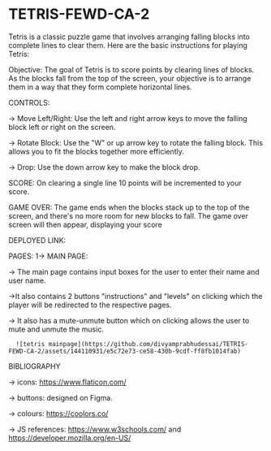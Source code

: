 ﻿# TETRIS-FEWD-CA-2
Tetris is a classic puzzle game that involves arranging falling blocks into complete lines to clear them. Here are the basic instructions for playing Tetris:

Objective: The goal of Tetris is to score points by clearing lines of blocks. As the blocks fall from the top of the screen, your objective is to arrange them in a way that they form complete horizontal lines.

CONTROLS:

-> Move Left/Right: Use the left and right arrow keys to move the falling block left or right on the screen.
      
-> Rotate Block: Use the "W" or up arrow key to rotate the falling block. This allows you to fit the blocks together more efficiently.
        
-> Drop: Use the down arrow key to make the block drop.

SCORE:
On clearing a single line 10 points will be incremented to your score.

GAME OVER:
The game ends when the blocks stack up to the top of the screen, and there's no more room for new blocks to fall. The game over screen will then appear, displaying your score

DEPLOYED LINK:

PAGES:
1-> MAIN PAGE:

-> The main page contains input boxes for the user to enter their name and user name.
      
->It also contains 2 buttons "instructions" and "levels" on clicking which the player will be redirected to the respective pages.
      
-> It also has a mute-unmute button which on  clicking allows the user to mute and unmute the music.
      
      ![tetris mainpage](https://github.com/divyamprabhudessai/TETRIS-FEWD-CA-2/assets/144110931/e5c72e73-ce58-430b-9cdf-ff8fb1014fab)

      



BIBLIOGRAPHY

-> icons: https://www.flaticon.com/

-> buttons: designed on Figma.

-> colours: https://coolors.co/

-> JS references: https://www.w3schools.com/  and  https://developer.mozilla.org/en-US/

